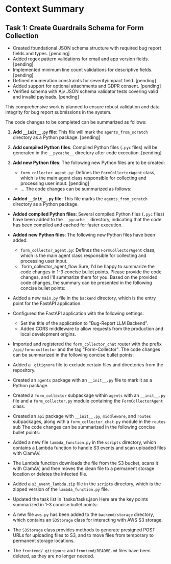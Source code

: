 # Context Summary

## Task 1: Create Guardrails Schema for Form Collection

- Created foundational JSON schema structure with required bug report fields and types. [pending]
- Added regex pattern validations for email and app version fields. [pending]
- Implemented minimum line count validations for descriptive fields. [pending]
- Defined enumeration constraints for severity/impact field. [pending]
- Added support for optional attachments and GDPR consent. [pending]
- Verified schema with Ajv JSON schema validator tests covering valid and invalid payloads. [pending]

This comprehensive work is planned to ensure robust validation and data integrity for bug report submissions in the system.

The code changes to be completed can be summarized as follows:

1. **Add `__init__.py` file**: This file will mark the `agents_from_scratch` directory as a Python package. [pending]

2. **Add compiled Python files**: Compiled Python files (`.pyc` files) will be generated in the `__pycache__` directory after code execution. [pending]

3. **Add new Python files**: The following new Python files are to be created:
   - `form_collector_agent.py`: Defines the `FormCollectorAgent` class, which is the main agent class responsible for collecting and processing user input. [pending]
   - ...
The code changes can be summarized as follows:

- **Added `__init__.py` file**: This file marks the `agents_from_scratch` directory as a Python package.
- **Added compiled Python files**: Several compiled Python files (`.pyc` files) have been added to the `__pycache__` directory, indicating that the code has been compiled and cached for faster execution.
- **Added new Python files**: The following new Python files have been added:
  - `form_collector_agent.py`: Defines the `FormCollectorAgent` class, which is the main agent class responsible for collecting and processing user input.
  - `form_collector_agent_flow
Sure, I'd be happy to summarize the code changes in 1-3 concise bullet points. Please provide the code changes, and I'll summarize them for you.
Based on the provided code changes, the summary can be presented in the following concise bullet points:

- Added a new `main.py` file in the `backend` directory, which is the entry point for the FastAPI application.
- Configured the FastAPI application with the following settings:
  - Set the title of the application to "Bug-Report LLM Backend".
  - Added CORS middleware to allow requests from the production and local development origins.
- Imported and registered the `form_collector_chat` router with the prefix `/api/form-collector` and the tag "Form-Collector".
The code changes can be summarized in the following concise bullet points:

- Added a `.gitignore` file to exclude certain files and directories from the repository.
- Created an `agents` package with an `__init__.py` file to mark it as a Python package.
- Created a `form_collector` subpackage within `agents` with an `__init__.py` file and a `form_collector.py` module containing the `FormCollectorAgent` class.
- Created an `api` package with `__init__.py`, `middleware`, and `routes` subpackages, along with a `form_collector_chat.py` module in the `routes` sub
The code changes can be summarized in the following concise bullet points:

- Added a new file `lambda_function.py` in the `scripts` directory, which contains a Lambda function to handle S3 events and scan uploaded files with ClamAV.
- The Lambda function downloads the file from the S3 bucket, scans it with ClamAV, and then moves the clean file to a permanent storage location or deletes the infected file.
- Added a `s3_event_lambda.zip` file in the `scripts` directory, which is the zipped version of the `lambda_function.py` file.
- Updated the task list in `tasks/tasks.json
Here are the key points summarized in 1-3 concise bullet points:

- A new file `aws.py` has been added to the `backend/storage` directory, which contains an `S3Storage` class for interacting with AWS S3 storage.
- The `S3Storage` class provides methods to generate presigned POST URLs for uploading files to S3, and to move files from temporary to permanent storage locations.
- The `frontend/.gitignore` and `frontend/README.md` files have been deleted, as they are no longer needed.
